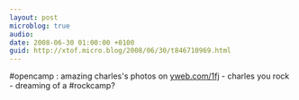 ```yaml
---
layout: post
microblog: true
audio: 
date: 2008-06-30 01:00:00 +0100
guid: http://xtof.micro.blog/2008/06/30/t846710969.html
---
```

#opencamp : amazing charles's photos on [yweb.com/1fj](http://yweb.com/1fj) - charles you rock - dreaming of a #rockcamp?

